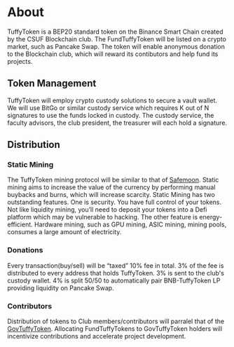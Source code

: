 # About

TuffyToken is a BEP20 standard token on the Binance Smart Chain created by the CSUF Blockchain club. The FundTuffyToken will be listed on a crypto market, such as Pancake Swap. The token will enable anonymous donation to the Blockchain club, which will reward its contibutors and help fund its projects.

## Token Management

TuffyToken will employ crypto custody solutions to secure a vault wallet. We will use BitGo or similar custody service which requires K out of N signatures to use the funds locked in custody. The custody service, the faculty advisors, the club president, the treasurer will each hold a signature.

## Distribution

### Static Mining

The TuffyToken mining protocol will be similar to that of [Safemoon](https://safemoon.net/). Static mining aims to increase the value of the currency by performing manual buybacks and burns, which will increase scarcity.
Static Mining has two outstanding features. One is security. You have full control of your tokens. Not like liquidity mining, you’ll need to deposit your tokens into a Defi platform which may be vulnerable to hacking. The other feature is energy-efficient. Hardware mining, such as GPU mining, ASIC mining, mining pools, consumes a large amount of electricity.

### Donations

Every transaction(buy/sell) will be “taxed” 10% fee in total. 3% of the fee is distributed to every address that holds TuffyToken. 3% is sent to the club's custody wallet. 4% is split 50/50 to automatically pair BNB-TuffyToken LP providing liquidity on Pancake Swap.

### Contributors

Distribution of tokens to Club members/contributors will parralel that of the [GovTuffyToken](https://github.com/TuffyToken/GovTuffyToken).
Allocating FundTuffyTokens to GovTuffyToken holders will incentivize contributions and accelerate project development.
